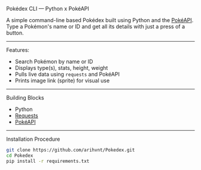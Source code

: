 Pokédex CLI — Python x PokéAPI

A simple command-line based Pokédex built using Python and the [PokéAPI](https://pokeapi.co/).  
Type a Pokémon's name or ID and get all its details with just a press of a button.

---

Features: 

- Search Pokémon by name or ID
- Displays type(s), stats, height, weight
- Pulls live data using `requests` and PokéAPI
- Prints image link (sprite) for visual use

---

Building Blocks

- Python
- [Requests](https://pypi.org/project/requests/)
- [PokéAPI](https://pokeapi.co/)

---

Installation Procedure

```bash
git clone https://github.com/arihvnt/Pokedex.git
cd Pokedex
pip install -r requirements.txt
